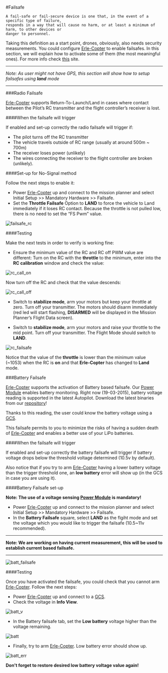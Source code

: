#Failsafe

	A fail-safe or fail-secure device is one that, in the event of a specific type of failure,
	responds in a way that will cause no harm, or at least a minimum of harm, to other devices or
	danger to personnel.

Taking this definition as a start point, drones, obviously, also needs security measurements. You could configure [Erle-Copter](http://erlerobotics.com/blog/erle-copter/) to enable failsafes. In this section, we will explain how to activate some of them (the most meaningful ones). For more info check [this](http://copter.ardupilot.com/wiki/configuration/) site.

---
*Note: As user might not have GPS, this section will show how to setup failsafes using **land** mode*

---

###Radio Failsafe

[Erle-Copter](http://erlerobotics.com/blog/erle-copter/) supports Return-To-Launch/Land in cases where contact between the Pilot’s RC transmitter and the flight controller’s receiver is lost.

####When the failsafe will trigger

If enabled and set-up correctly the radio failsafe will trigger if:

+ The pilot turns off the RC transmitter
+ The vehicle travels outside of RC range (usually at around 500m ~ 700m)
+ The receiver loses power (unlikely)
+ The wires connecting the receiver to the flight controller are broken (unlikely). 

####Set-up for No-Signal method

Follow the next steps to enable it:

+ Power [Erle-Copter](http://erlerobotics.com/blog/erle-copter/) up and connect to the mission planner and select Initial Setup >> Mandatory Hardware >> Failsafe.
+ Set the **Throttle Failsafe** Option to **LAND** to force the vehicle to Land immediately if it loses RC contact. Because the throttle is not pulled low, there is no need to set the “FS Pwm” value.

![failsafe_rc](../img/failsafe/failsafe_rc.png)

####Testing

Make the next tests in order to verify is working fine:

+ Ensure the minimum value of the RC and RC off PWM value are different: Turn on the RC with the **throttle** to the minimum, enter into the **RC calibration** window and check the value:

![rc_call_on](../img/failsafe/rc_call_on.png)

Now turn off the RC and check that the value descends:

![rc_call_off](../img/failsafe/rc_cal_off.png)

+ Switch to **stabilize mode**, arm your motors but keep your throttle at zero. Turn off your transmitter. The motors should disarm immediately (red led will start flashing, **DISARMED** will be displayed in the Mission Planner’s Flight Data screen).

+ Switch to **stabilize mode**, arm your motors and raise your throttle to the mid point. Turn off your transmitter. The Flight Mode should switch to **LAND**.

![rc_failsafe](../img/failsafe/rc_failsafe.png)

Notice that the value of the **throttle** is lower than the minimum value (~1053) when the RC is **on** and that **Erle-Copter** has changed to **Land** mode.

###Battery Failsafe

[Erle-Copter](http://erlerobotics.com/blog/erle-copter/) supports the activation of Battery based failsafe. Our [Power Module](https://erlerobotics.com/blog/product-category/components/power-m/) enables battery monitoring. Right now (19-03-2015), battery voltage reading is supported in the latest Autopilot. Download the latest binaries from our [repository](https://github.com/erlerobot/ardupilot-binaries)!

Thanks to this reading, the user could know the battery voltage using a [GCS](http://erlerobotics.gitbooks.io/erle-robotics-erle-brain-a-linux-brain-for-drones/content/en/GCS/index.html).


This failsafe permits to you to minimize the risks of having a sudden death of [Erle-Copter](http://erlerobotics.com/blog/erle-copter/) and enables a better use of your LiPo batteries.


####When the failsafe will trigger

If enabled and set-up correctly the battery failsafe will trigger if battery voltage drops below the threshold voltage determined (10.5v by default).


Also notice that if you try to arm [Erle-Copter](http://erlerobotics.com/blog/erle-copter/) having a lower battery voltage than the trigger threshold one, an **low battery** error will show up (in the GCS in case you are using it).

####Battery Failsafe set-up

**Note: The use of a voltage sensing [Power Module](https://erlerobotics.com/blog/product-category/components/power-m/) is mandatory!**

+ Power [Erle-Copter](http://erlerobotics.com/blog/erle-copter/) up and connect to the mission planner and select Initial Setup >> Mandatory Hardware >> Failsafe.
+ In the **Battery Failsafe** square, select **LAND** as the flgiht mode and set the voltage which you would like to trigger the failsafe (10.5~11v recommended).

---
**Note: We are working on having current measurement, this will be used to establish current based failsafe.**

----

![batt_failsafe](../img/failsafe/batt_failsafe.png)

####Testing

Once you have activated the failsafe, you could check that you cannot arm  [Erle-Copter](http://erlerobotics.com/blog/erle-copter/). Follow the next steps:

+ Power [Erle-Copter](http://erlerobotics.com/blog/erle-copter/) up and connect to a [GCS](http://erlerobotics.gitbooks.io/erle-robotics-erle-brain-a-linux-brain-for-drones/content/en/GCS/index.html).
+ Check the voltage in **Info View**.

![batt_v](../img/failsafe/batt_v.png)

+ In the Battery failsafe tab, set the **Low battery** voltage higher than the voltage remaining.

![batt](../img/failsafe/batt_lowb.png)

+ Finally, try to arm [Erle-Copter](http://erlerobotics.com/blog/erle-copter/). Low battery error should show up.

![batt_err](../img/failsafe/low_b.png)

**Don't forget to restore desired low battery voltage value again!**




